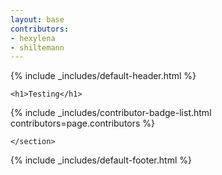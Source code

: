```yaml
---
layout: base
contributors:
- hexylena
- shiltemann
---
```

{% include _includes/default-header.html %}

<style type="text/css" media="all">
.card-title {
	font-size: 2rem;
}

</style>
<div class="container main-content">
	<section>

	<h1>Testing</h1>






<p>{% include _includes/contributor-badge-list.html contributors=page.contributors %}</p>

<script type="text/javascript">


window.addEventListener('DOMContentLoaded', (event) => {
	$('a[data-poload]').hover(
		function() {
			var e=$(this);
			e.off('hover');

			fetch(e.data('poload'))
				.then((response) => {
					return response.text();
				})
				.then((html) => {
					e.popover({
						//trigger: 'hover',
						content: html,
						html: true
					}).popover('show');
				});
		}, function() {
			console.log('out');
			//$(this).popover('hide')
		}
	);
});
</script>




	</section>
</div>

{% include _includes/default-footer.html %}
